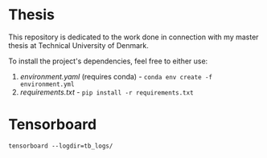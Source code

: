 # Thesis
This repository is dedicated to the work done in connection with my master thesis at Technical University of Denmark.

To install the project's dependencies, feel free to either use:
1. *environment.yaml* (requires conda) - `conda env create -f environment.yml`
2. *requirements.txt* - `pip install -r requirements.txt`

# Tensorboard
```
tensorboard --logdir=tb_logs/
```